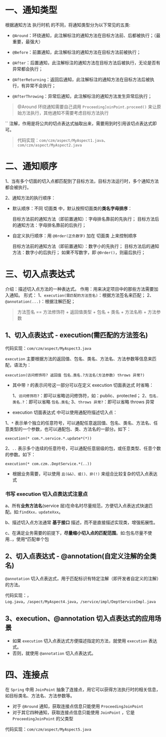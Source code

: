 # 一、通知类型
根据通知方法 执行时机 的不同，将通知类型分为以下常见的五类:

* `@Around`：环绕通知，此注解标注的通知方法在目标方法前、后都被执行；（最重要，最强大）

* `@Before`：前置通知，此注解标注的通知方法在目标方法前被执行；

* `@After`：后置通知，此注解标注的通知方法在目标方法后被执行，无论是否有异常都会执行；

* `@AfterReturning`：返回后通知，此注解标注的通知方法在目标方法后被执行，有异常不会执行；

* `@AfterThrowing`：异常后通知，此注解标注的通知方法发生异常后执行；


> @Around 环绕通知需要自己调用 `Proceeding]oinPoint.proceed()` 来让原始方法执行，其他通知不需要考虑目标方法执行

`` 注解，作用是将公共的切点表达式抽取出来，需要用到时引用该切点表达式即可。

> 代码实现：`com/czm/aspect/MyAspect1.java`、`com/czm/aspect/MyAspect2.java`


# 二、通知顺序

1、当有多个切面的切入点都匹配到了目标方法，目标方法运行时，多个通知方法都会被执行。

2、通知方法的执行顺序：

* 默认顺序：不同 切面类 中，默认按照切面类的**类名字母排序**：
    
    目标方法前的通知方法（即前置通知）：字母排名靠前的先执行；
    目标方法后的通知方法：字母排名靠前的后执行；

* 自定义执行顺序：用 `@0rder(正负数字)` 加在 切面类 上来控制顺序

    目标方法前的通知方法（即前置通知）：数字小的先执行；
    目标方法后的通知方法：数字小的后执行；
    如果不写数字，即 `@0rder()`，则最后执行；


# 三、切入点表达式
介绍：描述切入点方法的一种表达式。
作用：用来决定项目中的那些方法需要加入通知。
形式：
1、`execution(需匹配的方法签名)`：根据方法签名来匹配；
2、`@annotation(...)`：根据注解匹配；

> 方法签名 == 方法修饰符 + 返回值类型 + 包名 + 类名 + 方法名称 + 方法参数

## 1、切入点表达式 - execution(需匹配的方法签名)

代码实现：`com/czm/aspect/MyAspect3.java`

`execution` 主要根据方法的返回值、包名、类名、方法名、方法参数等信息来匹配，语法为：

```
execution(访问修饰符? 返回值 包名.类名.?方法名(方法参数) throws 异常?)
```

* 其中带 `?` 的表示问号这一部分可以在定义 execution 切面表达式 时省略：

    1、`访问修饰符?`：即可以省略访问修饰符，如：public、protected；
    2、`包名.类名.?`：即可以省略 `包名.类名`;
    3、`throws 异常?`：即可以省略 throws 异常

* execution 切面表达式 中可以使用通配符描述切入点：

1、`*` 表示单个独立的任意符号，可以通配任意返回值、包名、类名、方法名、任意类型的一个参数，也可以通配包、类、方法名的一部分。如下：

```
execution(* com.*.service.*.update*(*))
```

2、`..` 表示多个连续的任意符号，可以通配任意层级的包，或任意类型、任意个数的参数。如下：

```
execution(* com.czm..DeptService.*(..))
```

* 根据业务需要，可以使用 `且(&&)、或()、非(!)` 来组合比较复杂的切入点表达式

### 书写 execution 切入点表达式注意点

a、所有**业务方法名**(service 层)在命名时尽量规范，方便切入点表达式快速匹配。如:`findXxx，updateXxx`。

b、描述切入点方法通常 **基于接口** 描述，而不是直接描述实现类，增强拓展性。

c、在满足业务需要的前提下，**尽量缩小切入点的匹配范围**。如:包名尽量不使用..，使用*匹配单个包



## 2、切入点表达式 - @annotation(自定义注解的全类名)
`@annotation` 切入点表达式，用于匹配标识有特定注解（即开发者自定义的注解）的方法。

代码实现：，`Log.java`，`/aspect/MyAspect4.java`，`/service/impl/DeptServiceImpl.java`

## 3、execution、@annotation 切入点表达式的应用场景

* 如果 `execution` 切入点表达式方便描述指定的方法，就使用 `execution` 表达式。
* 否则，就使用 `@annotation` 切入点表达式。


# 四、连接点
在 `Spring` 中用 `JoinPoint` 抽象了连接点，用它可以获得方法执行时的相关信息，如目标类名、方法名、方法参数等。
* 对于 `@Around` 通知，获取连接点信息只能使用 `ProceedingJoinPoint`
* 对于其它四种通知，获取连接点信息只能使用 `JoinPoint` ，它是 `ProceedingJoinPoint` 的父类型

代码实现：`com/czm/aspect/MyAspect5.java`